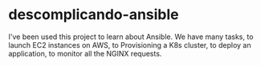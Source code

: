 # descomplicando-ansible

I've been used this project to learn about Ansible.
We have many tasks, to launch EC2 instances on AWS, to Provisioning a K8s cluster, to deploy an application, to monitor all the NGINX requests. 

